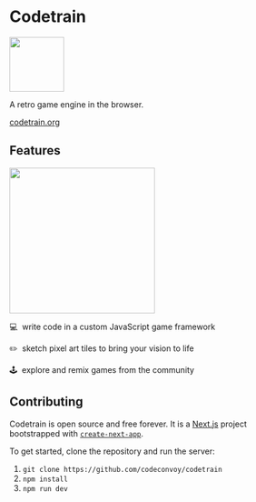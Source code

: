 # Codetrain

<p>
  <a href="https://codetrain.org">
    <img src="https://user-images.githubusercontent.com/27871609/140627181-e80eeab8-6ccb-4c74-b5dd-5cc3e1c4f389.png" height="96px">
  </a>
</p>

A retro game engine in the browser.

[codetrain.org](https://codetrain.org)

## Features

<p>
  <a href="https://codetrain.org">
    <img src="https://user-images.githubusercontent.com/27871609/140675819-de1c5f2a-d8dc-4345-9843-9084f6022deb.png" height="256px">
  </a>
</p>

💻&nbsp;&nbsp;write code in a custom JavaScript game framework

✏️&nbsp;&nbsp;sketch pixel art tiles to bring your vision to life

🕹&nbsp;&nbsp;explore and remix games from the community

## Contributing

Codetrain is open source and free forever. It is a [Next.js](https://nextjs.org/) project bootstrapped with [`create-next-app`](https://github.com/vercel/next.js/tree/canary/packages/create-next-app).

To get started, clone the repository and run the server:

1. `git clone https://github.com/codeconvoy/codetrain`
2. `npm install`
3. `npm run dev`
